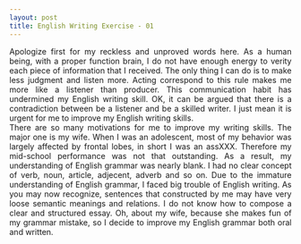 ```yaml
---
layout: post
title: English Writing Exercise - 01
---
```

<div style="text-align: justify">Apologize first for my reckless and unproved words here. As a human being, with a proper function brain, I do not have enough energy to verity each piece of information that I received. The only thing I can do is to make less judgment and listen more. Acting correspond to this rule makes me more like a listener than producer. This communication habit has undermined my English writing skill. OK, it can be argued that there is a contradiction between be a listener and be a skilled writer. I just mean it is urgent for me to improve my English writing skills. </div>

<div style="text-align: justify">There are so many motivations for me to improve my writing skills. The major one is my wife. When I was an adolescent, most of my behavior was largely affected by frontal lobes, in short I was an assXXX. Therefore my mid-school performance was not that outstanding. As a result, my understanding of English grammar was nearly blank. I had no clear concept of verb, noun, article, adjecent, adverb and so on. Due to the immature understanding of English grammar, I faced big trouble of English writing. As you may now recognize, sentences that constructed by me may have very loose semantic meanings and relations. I do not know how to compose a clear and structured essay. Oh, about my wife, because she makes fun of my grammar mistake, so I decide to improve my English grammar both oral and written. </div>
